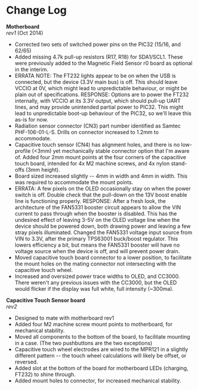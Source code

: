 Change Log
======

**Motherboard**  
*rev1* (Oct 2014)
- Corrected two sets of switched power pins on the PIC32 (15/16, and 62/65)
- Added missing 4.7k pull-up resistors (R17, R18) for SDA1/SCL1.  These were previously added to the Magnetic Field Sensor r0 board as optional in the interim.  
- ERRATA NOTE: The FT232 lights appear to be on when the USB is connected, but the device (3.3V main bus) is off.  This should leave VCCIO at 0V, which might lead to unpredictable behaviour, or might be plain out of specifications. RESPONSE: Options are to power the FT232 internally, with VCCIO at its 3.3V output, which should pull-up UART lines, and may provide unintended partial power to PIC32.  This might lead to unpredictable boot-up behaviour of the PIC32, so we'll leave this as-is for now. 
- Radiation sensor connector (CN3) part number identified as Samtec PHF-106-01-L-S.  Drills on connector increased to 1.2mm to accommodate. 
- Capacitive touch sensor (CN4) has alignment holes, and there is no low-profile (<3mm) yet mechanically stable connector option that I'm aware of.  Added four 2mm mount points at the four corners of the capacitive touch board, intended for 4x M2 machine screws, and 4x nylon stand-offs (3mm height). 
- Board sized increased slightly -- 4mm in width and 4mm in width.  This was required to accommodate the mount points. 
- ERRATA: A few pixels on the OLED occasionally stay on when the power switch is off.  Double check that the pull-down on the 13V boost enable line is functioning properly.  RESPONSE: After a fresh look, the architecture of the FAN5331 booster circuit appears to allow the VIN current to pass through when the booster is disabled.  This has the undesired effect of leaving 3-5V on the OLED voltage line when the device should be powered down, both drawing power and leaving a few stray pixels illuminated.  Changed the FAN5331 voltage input source from VIN to 3.3V, after the primary TPS63001 buck/boost regulator.  This lowers efficiency a bit, but means the FAN5331 booster will have no voltage source when the device is off, and will prevent power drain. 
- Moved capacitive touch board connector to a lower position, to facilitate the mount holes on the mating connector not intersecting with the capacitive touch wheel. 
- Increased and oversized power trace widths to OLED, and CC3000.  There weren't any previous issues with the CC3000, but the OLED would flicker if the display was full white, full intensity (~300ma).  

**Capacitive Touch Sensor board**  
*rev2*
- Designed to mate with motherboard rev1
- Added four M2 machine screw mount points to motherboard, for mechanical stability. 
- Moved all components to the bottom of the board, to facilitate mounting in a case.  (The two pushbuttons are the two exceptions)
- Capacitive touch wheel electrodes are wired to the MPR121 in a slightly different pattern -- the touch wheel calculations will likely be offset, or reversed. 
- Added slot at the bottom of the board for motherboard LEDs (charging, FT232) to shine through. 
- Added mount holes to connector, for increased mechanical stability. 
